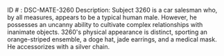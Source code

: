 ID # : DSC-MATE-3260
Description: Subject 3260 is a car salesman who, by all measures, appears to be a typical human male. However, he possesses an uncanny ability to cultivate complex relationships with inanimate objects. 3260's physical appearance is distinct, sporting an orange-striped ensemble, a doge hat, jade earrings, and a medical mask. He accessorizes with a silver chain.